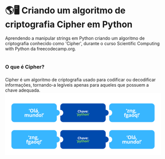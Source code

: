# 🌎🖥 Criando um algoritmo de criptografia Cipher em Python
Aprendendo a manipular strings em Python criando um algoritmo de criptografia conhecido como 'Cipher', durante o curso Scientific Computing with Python da freecodecamp.org.
<br>
<br>
<h3>O que é Cipher?<h3></h3>
Cipher é um algoritmo de criptografia usado para codificar ou decodificar informações, tornando-a legíveis apenas para aqueles que possuem a chave adequada.
<img src="/img-examples.png" width=800px>

